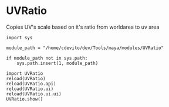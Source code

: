 # UVRatio
Copies UV's scale based on it's ratio from worldarea to uv area

    import sys

    module_path = "/home/cdevito/dev/Tools/maya/modules/UVRatio"

    if module_path not in sys.path:
        sys.path.insert(1, module_path)

    import UVRatio
    reload(UVRatio)
    reload(UVRatio.api)
    reload(UVRatio.ui)
    reload(UVRatio.ui.ui)
    UVRatio.show()

